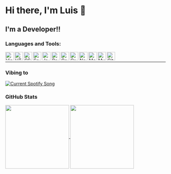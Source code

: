 # Hi there, I'm Luis 👋

## I'm a Developer!!

<!--- I’m currently learning everything-->

### Languages and Tools:

<img align="left" alt="Visual Studio Code" width="26px" src="https://cdn.jsdelivr.net/gh/devicons/devicon/icons/vscode/vscode-original.svg" />
<img align="left" alt="HTML5" width="26px" src="https://cdn.jsdelivr.net/gh/devicons/devicon/icons/html5/html5-original.svg" />
<img align="left" alt="CSS3" width="26px" src="https://cdn.jsdelivr.net/gh/devicons/devicon/icons/css3/css3-original.svg" />
<img align="left" alt="Sass" width="26px" src="https://cdn.jsdelivr.net/gh/devicons/devicon/icons/sass/sass-original.svg" />
<img align="left" alt="JavaScript" width="26px" src="https://cdn.jsdelivr.net/gh/devicons/devicon/icons/javascript/javascript-original.svg" />
<img align="left" alt="React" width="26px" src="https://cdn.jsdelivr.net/gh/devicons/devicon/icons/react/react-original.svg" />
<img align="left" alt="Gatsby" width="26px" src="https://cdn.jsdelivr.net/gh/devicons/devicon/icons/gatsby/gatsby-original.svg" />
<img align="left" alt="GraphQL" width="26px" src="https://cdn.jsdelivr.net/gh/devicons/devicon/icons/graphql/graphql-plain.svg" />
<img align="left" alt="Node.js" width="26px" src="https://cdn.jsdelivr.net/gh/devicons/devicon/icons/nodejs/nodejs-original.svg" />
<img align="left" alt="MongoDB" width="26px" src="https://cdn.jsdelivr.net/gh/devicons/devicon/icons/mongodb/mongodb-original.svg" />
<img align="left" alt="MySQL" width="26px" src="https://cdn.jsdelivr.net/gh/devicons/devicon/icons/mysql/mysql-original.svg" />
<img align="left" alt="Git" width="26px" src="https://cdn.jsdelivr.net/gh/devicons/devicon/icons/git/git-original.svg" />

<br />

---

<h3>Vibing to</h3>

<a href="https://github.com/Luisguiv/Spotify-Readme">
  <picture>
    <source
      media="(prefers-color-scheme: dark)"
      srcset="https://Luisguiv.pythonanywhere.com?theme=dark&scan=true"
    />
    <img alt="Current Spotify Song">
  </picture>
</a>

<h3>GitHub Stats</h3>

<a href="https://github.com/anuraghazra/github-readme-stats">
  <img height=200 align="center" src="https://github-readme-stats.vercel.app/api?username=Luisguiv&show_icons=true&title_color=fff&icon_color=1dcc5c&text_color=9f9f9f&bg_color=161b22&rank_icon=github" />
</a>
<a href="https://github.com/anuraghazra/convoychat">
  <img height=200 align="center" src="https://github-readme-stats.vercel.app/api/top-langs?username=Luisguiv&layout=compact&langs_count=8&card_width=320&title_color=fff&text_color=9f9f9f&bg_color=161b22" />
</a>
